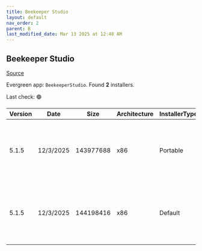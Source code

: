 ```yaml
---
title: Beekeeper Studio
layout: default
nav_order: 2
parent: B
last_modified_date: Mar 13 2025 at 12:40 AM
---
```


## Beekeeper Studio

[Source](https://www.beekeeperstudio.io/)

Evergreen app: `BeekeeperStudio`. Found **2** installers.

Last check: 🟢

| Version | Date      | Size      | Architecture | InstallerType | Type | URI                                                                                                                                                                                                                                    |
| ------- | --------- | --------- | ------------ | ------------- | ---- | -------------------------------------------------------------------------------------------------------------------------------------------------------------------------------------------------------------------------------------- |
| 5.1.5   | 12/3/2025 | 143977688 | x86          | Portable      | exe  | [https://github.com/beekeeper-studio/beekeeper-studio/releases/download/v5.1.5/Beekeeper-Studio-5.1.5-portable.exe](https://github.com/beekeeper-studio/beekeeper-studio/releases/download/v5.1.5/Beekeeper-Studio-5.1.5-portable.exe) |
| 5.1.5   | 12/3/2025 | 144198416 | x86          | Default       | exe  | [https://github.com/beekeeper-studio/beekeeper-studio/releases/download/v5.1.5/Beekeeper-Studio-Setup-5.1.5.exe](https://github.com/beekeeper-studio/beekeeper-studio/releases/download/v5.1.5/Beekeeper-Studio-Setup-5.1.5.exe)       |
